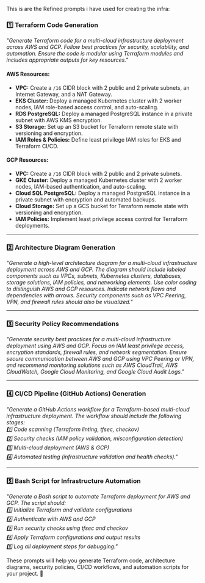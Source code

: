 This is are the Refined prompts i have used for creating the infra:   

### **1️⃣ Terraform Code Generation**  
*"Generate Terraform code for a multi-cloud infrastructure deployment across AWS and GCP. Follow best practices for security, scalability, and automation. Ensure the code is modular using Terraform modules and includes appropriate outputs for key resources."*  

#### **AWS Resources:**  
- **VPC:** Create a `/16` CIDR block with 2 public and 2 private subnets, an Internet Gateway, and a NAT Gateway.  
- **EKS Cluster:** Deploy a managed Kubernetes cluster with 2 worker nodes, IAM role-based access control, and auto-scaling.  
- **RDS PostgreSQL:** Deploy a managed PostgreSQL instance in a private subnet with AWS KMS encryption.  
- **S3 Storage:** Set up an S3 bucket for Terraform remote state with versioning and encryption.  
- **IAM Roles & Policies:** Define least privilege IAM roles for EKS and Terraform CI/CD.  

#### **GCP Resources:**  
- **VPC:** Create a `/16` CIDR block with 2 public and 2 private subnets.  
- **GKE Cluster:** Deploy a managed Kubernetes cluster with 2 worker nodes, IAM-based authentication, and auto-scaling.  
- **Cloud SQL PostgreSQL:** Deploy a managed PostgreSQL instance in a private subnet with encryption and automated backups.  
- **Cloud Storage:** Set up a GCS bucket for Terraform remote state with versioning and encryption.  
- **IAM Policies:** Implement least privilege access control for Terraform deployments.  

---

### **2️⃣ Architecture Diagram Generation**  
*"Generate a high-level architecture diagram for a multi-cloud infrastructure deployment across AWS and GCP. The diagram should include labeled components such as VPCs, subnets, Kubernetes clusters, databases, storage solutions, IAM policies, and networking elements. Use color coding to distinguish AWS and GCP resources. Indicate network flows and dependencies with arrows. Security components such as VPC Peering, VPN, and firewall rules should also be visualized."*  

---

### **3️⃣ Security Policy Recommendations**  
*"Generate security best practices for a multi-cloud infrastructure deployment using AWS and GCP. Focus on IAM least privilege access, encryption standards, firewall rules, and network segmentation. Ensure secure communication between AWS and GCP using VPC Peering or VPN, and recommend monitoring solutions such as AWS CloudTrail, AWS CloudWatch, Google Cloud Monitoring, and Google Cloud Audit Logs."*  

---

### **4️⃣ CI/CD Pipeline (GitHub Actions) Generation**  
*"Generate a GitHub Actions workflow for a Terraform-based multi-cloud infrastructure deployment. The workflow should include the following stages:  
1️⃣ Code scanning (Terraform linting, tfsec, checkov)  
2️⃣ Security checks (IAM policy validation, misconfiguration detection)  
3️⃣ Multi-cloud deployment (AWS & GCP)  
4️⃣ Automated testing (infrastructure validation and health checks)."*  

---

### **5️⃣ Bash Script for Infrastructure Automation**  
*"Generate a Bash script to automate Terraform deployment for AWS and GCP. The script should:  
1️⃣ Initialize Terraform and validate configurations  
2️⃣ Authenticate with AWS and GCP  
3️⃣ Run security checks using tfsec and checkov  
4️⃣ Apply Terraform configurations and output results  
5️⃣ Log all deployment steps for debugging."*  

These prompts will help you generate Terraform code, architecture diagrams, security policies, CI/CD workflows, and automation scripts for your project. 🚀